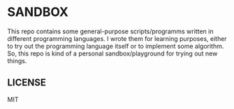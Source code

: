 # SANDBOX

This repo contains some general-purpose scripts/programms written  in  different
programming languages. I wrote them for learning purposes,  either  to  try  out
the programming language itself or to implement some algorithm.  So,  this  repo
is kind of a personal sandbox/playground for trying out new things.

## LICENSE

MIT
